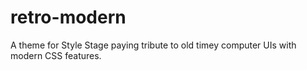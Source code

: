 # retro-modern

A theme for Style Stage paying tribute to old timey computer UIs with modern CSS features.
